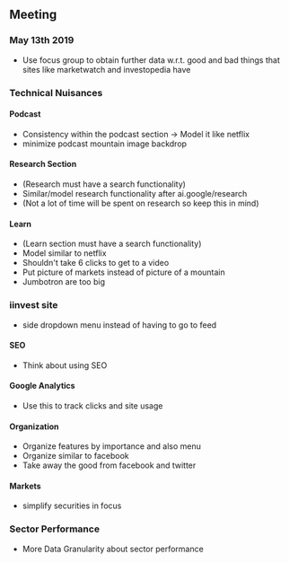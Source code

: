 ## Meeting

### May 13th 2019

- Use focus group to obtain further data w.r.t. good and bad things that sites like marketwatch and investopedia have

### Technical Nuisances

#### Podcast

- Consistency within the podcast section -> Model it like netflix
- minimize podcast mountain image backdrop

#### Research Section

- (Research must have a search functionality)
- Similar/model research functionality after ai.google/research
- (Not a lot of time will be spent on research so keep this in mind)

#### Learn

- (Learn section must have a search functionality)
- Model similar to netflix
- Shouldn't take 6 clicks to get to a video
- Put picture of markets instead of picture of a mountain
- Jumbotron are too big

### iinvest site

- side dropdown menu instead of having to go to feed

#### SEO

- Think about using SEO

#### Google Analytics

- Use this to track clicks and site usage

#### Organization

- Organize features by importance and also menu
- Organize similar to facebook
- Take away the good from facebook and twitter

#### Markets

- simplify securities in focus

### Sector Performance

- More Data Granularity about sector performance
